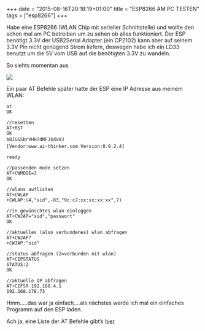 +++
date = "2015-08-16T20:18:19+01:00"
title = "ESP8266 AM PC TESTEN"
tags = ["esp8266"]
+++

Habe eine ESP8266 (WLAN Chip mit serieller Schnittstelle) und wollte den schon mal am PC betreiben um zu sehen ob alles funktioniert. Der ESP benötigt 3.3V der USB2Serial Adapter (ein CP2102) kann aber auf seinem 3.3V Pin nicht genügend Strom liefern, deswegen habe ich ein LD33 benutzt um die 5V vom USB auf die benötigten 3.3V zu wandeln.

So siehts momentan aus

![](/post/ESP8266Variante1a.png)
 



Ein paar AT Befehle später hatte der ESP eine IP Adresse aus meinem WLAN:

	at 
	OK

	//resetten
	AT+RST 
	OK
	bBJG&SbrVHH7dNFJ$dVHJ
	[Vendor:www.ai-thinker.com Version:0.9.2.4]

	ready

	//passenden mode setzen
	AT+CWMODE=3 
	OK

	//wlans auflisten
	AT+CWLAP 
	+CWLAP:(4,"sid",-83,"9c:c7:xx:xx:xx:xx",7)

	//in gewünschtes wlan einloggen
	AT+CWJAP="sid","passwort" 
	OK

	//aktuelles (also verbundenes) wlan abfragen
	AT+CWJAP? 
	+CWJAP:"sid"

	//status abfragen (2=verbunden mit wlan)
	AT+CIPSTATUS 
	STATUS:2
	OK

	//aktuelle IP abfragen
	AT+CIFSR 192.168.4.1
	192.168.178.73
Hmm.....das war ja einfach....als nächstes werde ich mal ein einfaches Programm auf den ESP laden.

Ach ja, eine Liste der AT Befehle gibt‘s [hier](http://www.pighixxx.com/test/wp-content/uploads/2014/12/ESP8266Ref.pdf)